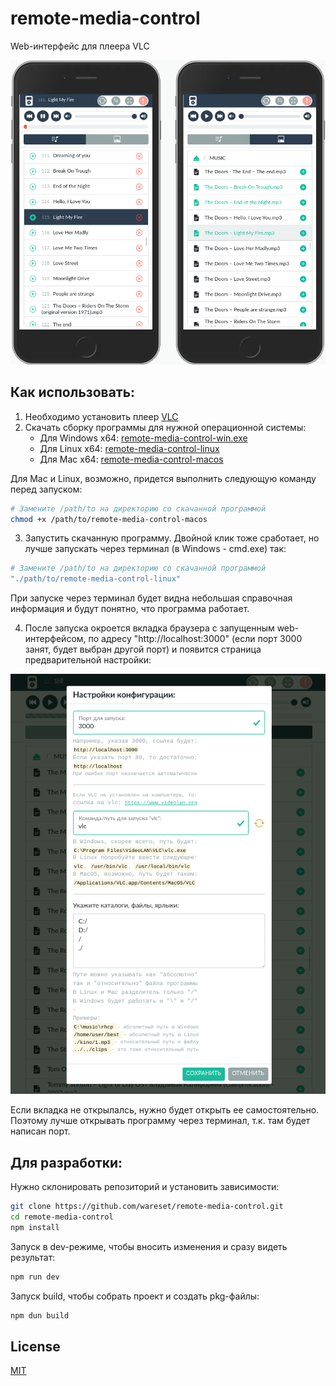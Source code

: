 # remote-media-control
Web-интерфейс для плеера VLC

![](__img__/phone.png)

## Как использовать:
1. Необходимо установить плеер [VLC](https://www.videolan.org)
2. Скачать сборку программы для нужной операционной системы:
   - Для Windows x64: [remote-media-control-win.exe](https://github.com/wareset/remote-media-control/raw/main/pkg/remote-media-control-win.exe)
   - Для Linux x64: [remote-media-control-linux](https://github.com/wareset/remote-media-control/raw/main/pkg/remote-media-control-linux)
   - Для Mac x64: [remote-media-control-macos](https://github.com/wareset/remote-media-control/raw/main/pkg/remote-media-control-macos)


Для Mac и Linux, возможно, придется выполнить следующую команду перед запуском:
```bash
# Замените /path/to на директорию со скачанной программой
chmod +x /path/to/remote-media-control-macos 
```

3. Запустить скачанную программу. Двойной клик тоже сработает, но лучше запускать через терминал (в Windows - cmd.exe) так:
```bash
# Замените /path/to на директорию со скачанной программой
"./path/to/remote-media-control-linux"
```
При запуске через терминал будет видна небольшая справочная информация и будут понятно, что программа работает.

4. После запуска окроется вкладка браузера с запущенным web-интерфейсом, по адресу "http://localhost:3000" (если порт 3000 занят, будет выбран другой порт) и появится страница предварительной настройки:

![](__img__/settings.png)

Если вкладка не открылалсь, нужно будет открыть ее самостоятельно. Поэтому лучше открывать программу через терминал, т.к. там будет написан порт.

## Для разработки:

Нужно склонировать репозиторий и установить зависимости:
```bash
git clone https://github.com/wareset/remote-media-control.git
cd remote-media-control
npm install
```

Запуск в dev-режиме, чтобы вносить изменения и сразу видеть результат:
```bash
npm run dev
```

Запуск build, чтобы собрать проект и создать pkg-файлы:
```bash
npm dun build
```

## License
[MIT](LICENSE)